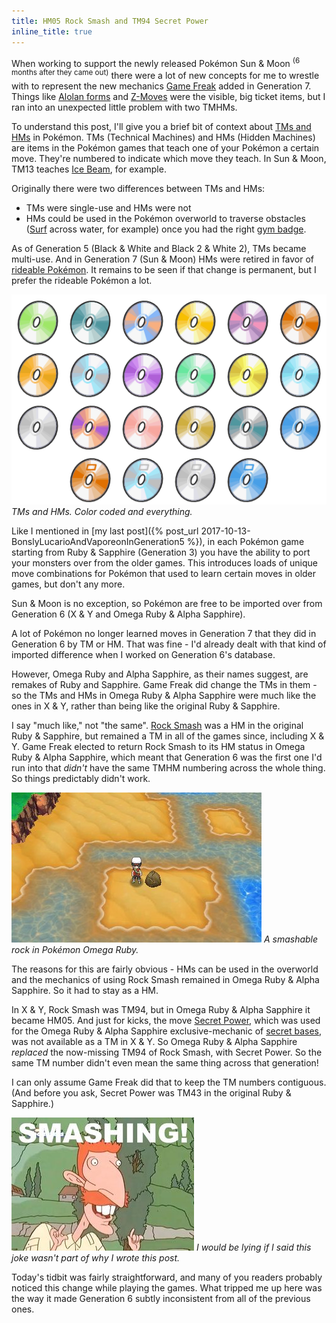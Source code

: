```yaml
---
title: HM05 Rock Smash and TM94 Secret Power
inline_title: true
---
```


When working to support the newly released Pokémon Sun & Moon <sup>(6 months after they came out)</sup> there were a lot of new concepts for me to wrestle with to represent the new mechanics [Game Freak](https://en.wikipedia.org/wiki/Game_Freak) added in Generation 7. Things like [Alolan forms](https://bulbapedia.bulbagarden.net/wiki/Regional_variant) and [Z-Moves](https://bulbapedia.bulbagarden.net/wiki/Z-Move) were the visible, big ticket items, but I ran into an unexpected little problem with two TMHMs.

To understand this post, I'll give you a brief bit of context about [TMs and HMs](https://bulbapedia.bulbagarden.net/wiki/TM) in Pokémon. TMs (Technical Machines) and HMs (Hidden Machines) are items in the Pokémon games that teach one of your Pokémon a certain move. They're numbered to indicate which move they teach. In Sun & Moon, TM13 teaches [Ice Beam](https://www.serebii.net/attackdex-sm/icebeam.shtml), for example. 

Originally there were two differences between TMs and HMs: 

* TMs were single-use and HMs were not
* HMs could be used in the Pokémon overworld to traverse obstacles ([Surf](https://www.serebii.net/attackdex-xy/surf.shtml) across water, for example) once you had the right [gym badge](https://bulbapedia.bulbagarden.net/wiki/Badge). 

As of Generation 5 (Black & White and Black 2 & White 2), TMs became multi-use. And in Generation 7 (Sun & Moon) HMs were retired in favor of [rideable Pokémon](https://bulbapedia.bulbagarden.net/wiki/Pok%C3%A9_Ride). It remains to be seen if that change is permanent, but I prefer the rideable Pokémon a lot.

![](/assets/img/tmhms.png)
*TMs and HMs. Color coded and everything.*

Like I mentioned in [my last post]({% post_url 2017-10-13-BonslyLucarioAndVaporeonInGeneration5 %}), in each Pokémon game starting from Ruby & Sapphire (Generation 3) you have the ability to port your monsters over from the older games. This introduces loads of unique move combinations for Pokémon that used to learn certain moves in older games, but don't any more.

Sun & Moon is no exception, so Pokémon are free to be imported over from Generation 6 (X & Y and Omega Ruby & Alpha Sapphire).

A lot of Pokémon no longer learned moves in Generation 7 that they did in Generation 6 by TM or HM. That was fine - I'd already dealt with that kind of imported difference when I worked on Generation 6's database.

However, Omega Ruby and Alpha Sapphire, as their names suggest, are remakes of Ruby and Sapphire. Game Freak did change the TMs in them - so the TMs and HMs in Omega Ruby & Alpha Sapphire were much like the ones in X & Y, rather than being like the original Ruby & Sapphire.

I say "much like," not "the same". [Rock Smash](https://www.serebii.net/attackdex/rocksmash.shtml) was a HM in the original Ruby & Sapphire, but remained a TM in all of the games since, including X & Y. Game Freak elected to return Rock Smash to its HM status in Omega Ruby & Alpha Sapphire, which meant that Generation 6 was the first one I'd run into that *didn't* have the same TMHM numbering across the whole thing. So things predictably didn't work.

![](/assets/img/smashable-rock.jpg)
*A smashable rock in Pokémon Omega Ruby.*

The reasons for this are fairly obvious - HMs can be used in the overworld and the mechanics of using Rock Smash remained in Omega Ruby & Alpha Sapphire. So it had to stay as a HM.

In X & Y, Rock Smash was TM94, but in Omega Ruby & Alpha Sapphire it became HM05. And just for kicks, the move [Secret Power](https://www.serebii.net/attackdex-xy/secretpower.shtml), which was used for the Omega Ruby & Alpha Sapphire exclusive-mechanic of [secret bases](https://www.serebii.net/omegarubyalphasapphire/secretbaselocations.shtml), was not available as a TM in X & Y. So Omega Ruby & Alpha Sapphire *replaced* the now-missing TM94 of Rock Smash, with Secret Power. So the same TM number didn't even mean the same thing across that generation!

I can only assume Game Freak did that to keep the TM numbers contiguous. (And before you ask, Secret Power was TM43 in the original Ruby & Sapphire.)

![](/assets/img/nigel-thornberry.jpg)
*I would be lying if I said this joke wasn't part of why I wrote this post.*

Today's tidbit was fairly straightforward, and many of you readers probably noticed this change while playing the games. What tripped me up here was the way it made Generation 6 subtly inconsistent from all of the previous ones.